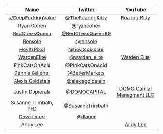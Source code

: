 | Name       | Twitter  | YouTube |
| :-------------: |:-------------:| :-------------:|
|  [u/DeepFuckingValue](https://www.reddit.com/user/DeepFuckingValue/) | [@TheRoaringKitty](https://twitter.com/theroaringkitty?lang=en) | [Roaring Kitty](https://www.youtube.com/channel/UC0patpmwYbhcEUap0bTX3JQ) |
|  Ryan Cohen | [@ryancohen](https://twitter.com/ryancohen) |  |
|  [RedChessQueen](https://www.reddit.com/user/redchessqueen99/) | [@RedChessQueen99](https://twitter.com/RedChessQueen99) |  |
|  [Rensole](https://www.reddit.com/user/rensole/)  | [@rensole](https://twitter.com/ryancohen) |  |
|  [HeyItsPixel](https://www.reddit.com/user/HeyItsPixeL/)  | [@heyitspixel69](https://twitter.com/heyitspixel69) |  |
|  [WardenElite](https://www.reddit.com/user/wardenelite/)  | [@warden_elite](https://twitter.com/warden_elite) | [Warden Elite](https://www.youtube.com/channel/UCZDDUjJl54h9UidiwVotM_g) |
|  [PinkCatsOnAcid](https://www.reddit.com/user/pinkcatsonacid/)  | [@PinkCatsOnAcid](https://twitter.com/PinkCatsOnAcid) |  |
|  [Dennis Kelleher](https://www.reddit.com/user/WallSt4MainSt/)  | [@BetterMarkets](https://twitter.com/BetterMarkets) |  |
| [Alexis Goldstein](https://www.reddit.com/user/dontfightthevol/)  | [@alexisgoldstein](https://twitter.com/alexisgoldstein) |  |
|  Justin Dopierala | [@DOMOCAPITAL](https://twitter.com/DOMOCAPITAL) | [DOMO Capital Managment LLC](https://www.youtube.com/channel/UC3rCaBlsLlWJagcpbsais4w) |
|  Susanne Trimbath, PhD | [@SusanneTrimbath](https://twitter.com/SusanneTrimbath) |  |
|  [Dave Lauer](https://www.reddit.com/user/dlauer)  | [@dlauer](https://twitter.com/dlauer) |  |
| Andy Lee | | [Andy Lee](https://www.youtube.com/channel/UC2e4QZAVEXQyH7BXfEE1GyA) |
